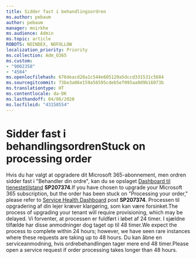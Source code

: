 ```yaml
---
title: Sidder fast i behandlingsordren
ms.author: pebaum
author: pebaum
manager: mnirkhe
ms.audience: Admin
ms.topic: article
ROBOTS: NOINDEX, NOFOLLOW
localization_priority: Priority
ms.collection: Adm_O365
ms.custom:
- "9002358"
- "4584"
ms.openlocfilehash: 676deacd28a1c544e605120a5dccd331531c5684
ms.sourcegitcommit: 73be3a06e159a56595cdeb5ef095aa9d9b16073b
ms.translationtype: HT
ms.contentlocale: da-DK
ms.lasthandoff: 04/06/2020
ms.locfileid: "43158554"
---
```

# <a name="stuck-on-processing-order"></a><span data-ttu-id="45b04-102">Sidder fast i behandlingsordren</span><span class="sxs-lookup"><span data-stu-id="45b04-102">Stuck on processing order</span></span>

<span data-ttu-id="45b04-103">Hvis du har valgt at opgradere dit Microsoft 365-abonnement, men ordren sidder fast i "Behandler din ordre", kan du se opslaget [Dashboard til tjenestetilstand](https://admin.microsoft.com/AdminPortal/Home?adminportal=1&msCV=%2BbOQtMNsz0ei8f5z.0.36#/servicehealth) **SP207374**.</span><span class="sxs-lookup"><span data-stu-id="45b04-103">If you have chosen to upgrade your Microsoft 365 subscription, but the order has been stuck on "Processing your order," please refer to [Service Health Dashboard](https://admin.microsoft.com/AdminPortal/Home?adminportal=1&msCV=%2BbOQtMNsz0ei8f5z.0.36#/servicehealth) post **SP207374**.</span></span> <span data-ttu-id="45b04-104">Processen til opgradering af din lejer kræver klargøring, som kan være forsinket.</span><span class="sxs-lookup"><span data-stu-id="45b04-104">The process of upgrading your tenant will require provisioning, which may be delayed.</span></span> <span data-ttu-id="45b04-105">Vi forventer, at processen er fuldført i løbet af 24 timer. I sjældne tilfælde har disse anmodninger dog taget op til 48 timer.</span><span class="sxs-lookup"><span data-stu-id="45b04-105">We expect the process to complete within 24 hours; however, we have seen rare instances where these requests are taking up to 48 hours.</span></span> <span data-ttu-id="45b04-106">Du kan åbne en serviceanmodning, hvis ordrebehandlingen tager mere end 48 timer.</span><span class="sxs-lookup"><span data-stu-id="45b04-106">Please open a service request if order processing takes longer than 48 hours.</span></span>
